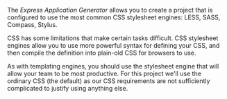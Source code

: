 The _Express Application Generator_ allows you to create a project that is configured to use the most common CSS stylesheet engines: LESS, SASS, Compass, Stylus.

CSS has some limitations that make certain tasks difficult. CSS stylesheet engines allow you to use more powerful syntax for defining your CSS, and then compile the definition into plain-old CSS for browsers to use.

As with templating engines, you should use the stylesheet engine that will allow your team to be most productive. For this project we'll use the ordinary CSS (the default) as our CSS requirements are not sufficiently complicated to justify using anything else.
